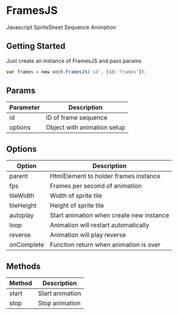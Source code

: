 FramesJS 
==========

Javascript SpriteSheet Sequence Animation

## Getting Started
Just create an instance of FramesJS and pass params
````js
var frames = new snch.FramesJS('id', {id:'frames'});
````

## Params

| Parameter     | Description       |
|---------------|-------------------|
| id      | ID of frame sequence     |
| options      | Object with animation setup   |

## Options

| Option     | Description       |
|---------------|-------------------|
| parent      | HtmlElement to holder frames instance     |
| fps      | Frames per second of animation   |
| tileWidth      | Width of sprite tile   |
| tileHeight      | Height of sprite tile   |
| autoplay      | Start animation when create new instance   |
| loop      | Animation will restart  automatically |
| reverse      | Animation will play reverse   |
| onComplete      | Function return when animation is over   |


## Methods

| Method      | Description       |
|---------------|-------------------|
| start      | Start animation    |
| stop      | Stop animation   |
